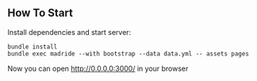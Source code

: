 ## How To Start

Install dependencies and start server:

    bundle install
    bundle exec madride --with bootstrap --data data.yml -- assets pages

Now you can open http://0.0.0.0:3000/ in your browser
